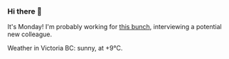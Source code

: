 ### Hi there :wave:

It's Monday! I'm probably working for [this bunch](https://github.com/kohofinancial), interviewing a potential new colleague.

Weather in Victoria BC: sunny, at +9°C.
